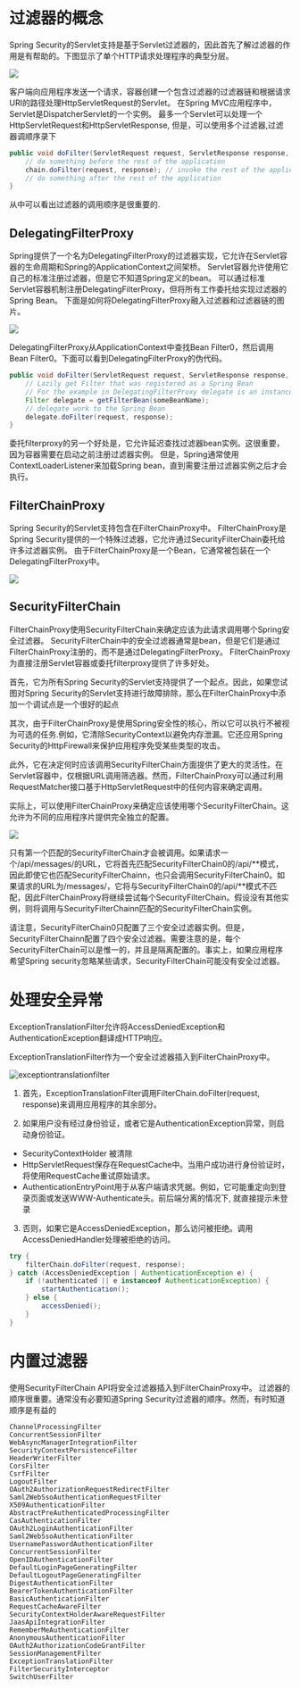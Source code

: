 # 过滤器的概念

Spring Security的Servlet支持是基于Servlet过滤器的，因此首先了解过滤器的作用是有帮助的。下图显示了单个HTTP请求处理程序的典型分层。

![](/filterchain.png)

客户端向应用程序发送一个请求，容器创建一个包含过滤器的过滤器链和根据请求URI的路径处理HttpServletRequest的Servlet。
在Spring MVC应用程序中，Servlet是DispatcherServlet的一个实例。
最多一个Servlet可以处理一个HttpServletRequest和HttpServletResponse, 但是，可以使用多个过滤器,过滤器调顺序录下
```java
public void doFilter(ServletRequest request, ServletResponse response, FilterChain chain) {
    // do something before the rest of the application
    chain.doFilter(request, response); // invoke the rest of the application
    // do something after the rest of the application
}
```
从中可以看出过滤器的调用顺序是很重要的.

## DelegatingFilterProxy

Spring提供了一个名为DelegatingFilterProxy的过滤器实现，它允许在Servlet容器的生命周期和Spring的ApplicationContext之间架桥。
Servlet容器允许使用它自己的标准注册过滤器，但是它不知道Spring定义的bean。
可以通过标准Servlet容器机制注册DelegatingFilterProxy，但将所有工作委托给实现过滤器的Spring Bean。
下面是如何将DelegatingFilterProxy融入过滤器和过滤器链的图片。

![](/delegatingfilterproxy.png)

DelegatingFilterProxy从ApplicationContext中查找Bean Filter0，然后调用Bean Filter0。下面可以看到DelegatingFilterProxy的伪代码。

```java
public void doFilter(ServletRequest request, ServletResponse response, FilterChain chain) {
    // Lazily get Filter that was registered as a Spring Bean
    // For the example in DelegatingFilterProxy delegate is an instance of Bean Filter0
    Filter delegate = getFilterBean(someBeanName);
    // delegate work to the Spring Bean
    delegate.doFilter(request, response);
}
```

委托filterproxy的另一个好处是，它允许延迟查找过滤器bean实例。这很重要，因为容器需要在启动之前注册过滤器实例。
但是，Spring通常使用ContextLoaderListener来加载Spring bean，直到需要注册过滤器实例之后才会执行。

## FilterChainProxy

Spring Security的Servlet支持包含在FilterChainProxy中。
FilterChainProxy是Spring Security提供的一个特殊过滤器，它允许通过SecurityFilterChain委托给许多过滤器实例。
由于FilterChainProxy是一个Bean，它通常被包装在一个DelegatingFilterProxy中。

![](/filterchainproxy.png)

## SecurityFilterChain

FilterChainProxy使用SecurityFilterChain来确定应该为此请求调用哪个Spring安全过滤器。
SecurityFilterChain中的安全过滤器通常是bean，但是它们是通过FilterChainProxy注册的，而不是通过DelegatingFilterProxy。
FilterChainProxy为直接注册Servlet容器或委托filterproxy提供了许多好处。

首先，它为所有Spring Security的Servlet支持提供了一个起点。因此，如果您试图对Spring Security的Servlet支持进行故障排除，那么在FilterChainProxy中添加一个调试点是一个很好的起点

其次，由于FilterChainProxy是使用Spring安全性的核心，所以它可以执行不被视为可选的任务.例如，它清除SecurityContext以避免内存泄漏。它还应用Spring Security的HttpFirewall来保护应用程序免受某些类型的攻击。

此外，它在决定何时应该调用SecurityFilterChain方面提供了更大的灵活性。在Servlet容器中，仅根据URL调用筛选器。然而，FilterChainProxy可以通过利用RequestMatcher接口基于HttpServletRequest中的任何内容来确定调用。

实际上，可以使用FilterChainProxy来确定应该使用哪个SecurityFilterChain。这允许为不同的应用程序片提供完全独立的配置。

![](/multi-securityfilterchain.png)

只有第一个匹配的SecurityFilterChain才会被调用。如果请求一个/api/messages/的URL，它将首先匹配SecurityFilterChain0的/api/**模式，因此即使它也匹配SecurityFilterChainn，也只会调用SecurityFilterChain0。如果请求的URL为/messages/，它将与SecurityFilterChain0的/api/**模式不匹配，因此FilterChainProxy将继续尝试每个SecurityFilterChain。假设没有其他实例，则将调用与SecurityFilterChainn匹配的SecurityFilterChain实例。

请注意，SecurityFilterChain0只配置了三个安全过滤器实例。但是，SecurityFilterChainn配置了四个安全过滤器。需要注意的是，每个SecurityFilterChain可以是惟一的，并且是隔离配置的。事实上，如果应用程序希望Spring security忽略某些请求，SecurityFilterChain可能没有安全过滤器。

# 处理安全异常

ExceptionTranslationFilter允许将AccessDeniedException和AuthenticationException翻译成HTTP响应。

ExceptionTranslationFilter作为一个安全过滤器插入到FilterChainProxy中。

![exceptiontranslationfilter](/exceptiontranslationfilter.png)

1. 首先，ExceptionTranslationFilter调用FilterChain.doFilter(request, response)来调用应用程序的其余部分。

2. 如果用户没有经过身份验证，或者它是AuthenticationException异常，则启动身份验证。
   
- SecurityContextHolder 被清除
- HttpServletRequest保存在RequestCache中。当用户成功进行身份验证时，将使用RequestCache重试原始请求。
- AuthenticationEntryPoint用于从客户端请求凭据。例如，它可能重定向到登录页面或发送WWW-Authenticate头。前后端分离的情况下, 就直接提示未登录

3. 否则，如果它是AccessDeniedException，那么访问被拒绝。调用AccessDeniedHandler处理被拒绝的访问。

```java
try {
    filterChain.doFilter(request, response); 
} catch (AccessDeniedException | AuthenticationException e) {
    if (!authenticated || e instanceof AuthenticationException) {
        startAuthentication(); 
    } else {
        accessDenied(); 
    }
}
```


# 内置过滤器

使用SecurityFilterChain API将安全过滤器插入到FilterChainProxy中。
过滤器的顺序很重要。通常没有必要知道Spring Security过滤器的顺序。然而，有时知道顺序是有益的

```shell
ChannelProcessingFilter
ConcurrentSessionFilter
WebAsyncManagerIntegrationFilter
SecurityContextPersistenceFilter
HeaderWriterFilter
CorsFilter
CsrfFilter
LogoutFilter
OAuth2AuthorizationRequestRedirectFilter
Saml2WebSsoAuthenticationRequestFilter
X509AuthenticationFilter
AbstractPreAuthenticatedProcessingFilter
CasAuthenticationFilter
OAuth2LoginAuthenticationFilter
Saml2WebSsoAuthenticationFilter
UsernamePasswordAuthenticationFilter
ConcurrentSessionFilter
OpenIDAuthenticationFilter
DefaultLoginPageGeneratingFilter
DefaultLogoutPageGeneratingFilter
DigestAuthenticationFilter
BearerTokenAuthenticationFilter
BasicAuthenticationFilter
RequestCacheAwareFilter
SecurityContextHolderAwareRequestFilter
JaasApiIntegrationFilter
RememberMeAuthenticationFilter
AnonymousAuthenticationFilter
OAuth2AuthorizationCodeGrantFilter
SessionManagementFilter
ExceptionTranslationFilter
FilterSecurityInterceptor
SwitchUserFilter
```
